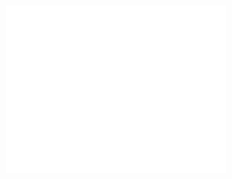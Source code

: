 <p align="center">
  <img src="https://github.com/eduardamoredias/eduardamoredias/blob/main/github-metrics.svg" alt="Metrics" />
</p>



